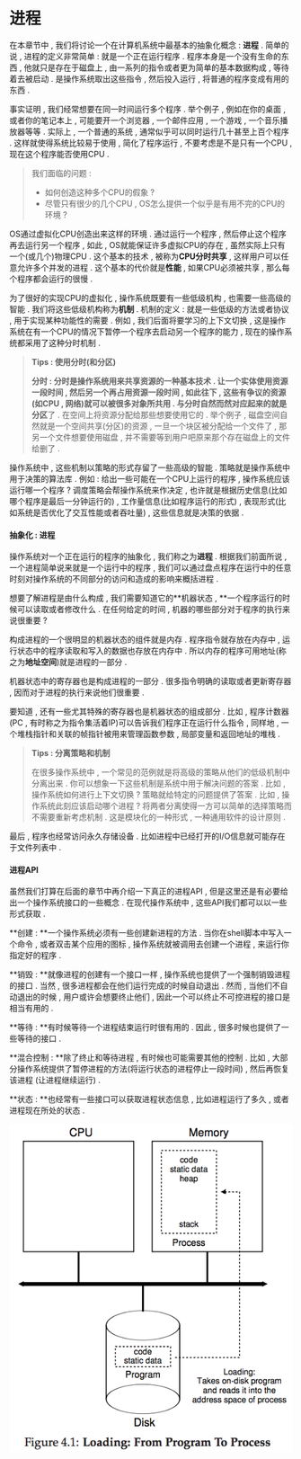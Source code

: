 # 进程

在本章节中 , 我们将讨论一个在计算机系统中最基本的抽象化概念 : **进程** . 简单的说 , 进程的定义非常简单 : 就是一个正在运行程序 . 程序本身是一个没有生命的东西 , 他就只是存在于磁盘上 , 由一系列的指令或者更为简单的基本数据构成 , 等待着去被启动 . 是操作系统取出这些指令 , 然后投入运行 , 将普通的程序变成有用的东西 .

事实证明 , 我们经常想要在同一时间运行多个程序 . 举个例子 , 例如在你的桌面 , 或者你的笔记本上 , 可能要开一个浏览器 , 一个邮件应用 , 一个游戏 , 一个音乐播放器等等 . 实际上 , 一个普通的系统 , 通常似乎可以同时运行几十甚至上百个程序 . 这样就使得系统比较易于使用 , 简化了程序运行 , 不要考虑是不是只有一个CPU , 现在这个程序能否使用CPU .

> 我们面临的问题 :
>
> * 如何创造这种多个CPU的假象 ? 
> * 尽管只有很少的几个CPU , OS怎么提供一个似乎是有用不完的CPU的环境 ?

OS通过虚拟化CPU创造出来这样的环境 . 通过运行一个程序 , 然后停止这个程序再去运行另一个程序 , 如此 , OS就能保证许多虚拟CPU的存在 , 虽然实际上只有一个\(或几个\)物理CPU . 这个基本的技术 , 被称为**CPU分时共享** , 这样用户可以任意允许多个并发的进程 . 这个基本的代价就是**性能** , 如果CPU必须被共享 , 那么每个程序都会运行的很慢 .

为了很好的实现CPU的虚拟化 , 操作系统既要有一些低级机构 , 也需要一些高级的智能 . 我们将这些低级机构称为**机制** . 机制的定义 : 就是一些低级的方法或者协议 , 用于实现某种功能性的需要 . 例如 , 我们后面将要学习的上下文切换 , 这是操作系统在有一个CPU的情况下暂停一个程序去启动另一个程序的能力 , 现在的操作系统都采用了这种分时机制 .

> **Tips : 使用分时\(和分区\)**
>
> **分时 : **分时是操作系统用来共享资源的一种基本技术 . 让一个实体使用资源一段时间 , 然后另一个再占用资源一段时间 , 如此往下 , 这些有争议的资源\(如CPU , 网络\)就可以被很多对象所共用 . 与分时自然而然对应起来的就是**分区**了 . 在空间上将资源分配给那些想要使用它的 . 举个例子 , 磁盘空间自然就是一个空间共享\(分区\)的资源 , 一旦一个块区被分配给一个文件了 , 那另一个文件想要使用磁盘 , 并不需要等到用户吧原来那个存在磁盘上的文件给删了 .

操作系统中 , 这些机制以策略的形式存留了一些高级的智能 . 策略就是操作系统中用于决策的算法库 . 例如 : 给出一些可能在一个CPU上运行的程序 , 操作系统应该运行哪一个程序 ? 调度策略会帮操作系统来作决定 , 也许就是根据历史信息\(比如哪个程序是最后一分钟运行的\) , 工作量信息\(比如程序运行的形式\) , 表现形式\(比如系统是否优化了交互性能或者吞吐量\) , 这些信息就是决策的依据 .

#### **抽象化 : 进程**

操作系统对一个正在运行的程序的抽象化 , 我们称之为**进程** . 根据我们前面所说 , 一个进程简单说来就是一个运行中的程序 , 我们可以通过盘点程序在运行中的任意时刻对操作系统的不同部分的访问和造成的影响来概括进程 . 

想要了解进程是由什么构成 , 我们需要知道它的**机器状态 , **一个程序运行的时候可以读取或者修改什么 . 在任何给定的时间 , 机器的哪些部分对于程序的执行来说很重要 ? 

构成进程的一个很明显的机器状态的组件就是内存 . 程序指令就存放在内存中 , 运行状态中的程序读取和写入的数据也存放在内存中 . 所以内存的程序可用地址\(称之为**地址空间**\)就是进程的一部分 . 

机器状态中的寄存器也是构成进程的一部分 . 很多指令明确的读取或者更新寄存器 , 因而对于进程的执行来说他们很重要 . 

要知道 , 还有一些尤其特殊的寄存器也是机器状态的组成部分 . 比如 , 程序计数器\(PC , 有时称之为指令集活着IP\)可以告诉我们程序正在运行什么指令 , 同样地 , 一个堆栈指针和关联的帧指针被用来管理函数参数 , 局部变量和返回地址的堆栈 . 

> **Tips : 分离策略和机制**
>
> 在很多操作系统中 , 一个常见的范例就是将高级的策略从他们的低级机制中分离出来 . 你可以想象一下这些机制是系统中用于解决问题的答案 . 比如 , 操作系统如何进行上下文切换 ? 策略就给特定的问题提供了答案 . 比如 , 操作系统此刻应该启动哪个进程 ? 将两者分离使得一方可以简单的选择策略而不需要重新考虑机制 . 这是模块化的一种形式 , 一种通用软件的设计原则 .

最后 , 程序也经常访问永久存储设备 . 比如进程中已经打开的I/O信息就可能存在于文件列表中 . 

#### 进程API

虽然我们打算在后面的章节中再介绍一下真正的进程API , 但是这里还是有必要给出一个操作系统接口的一些概念 . 在现代操作系统中 , 这些API我们都可以以一些形式获取 .

**创建 : **一个操作系统必须有一些创建新进程的方法 . 当你在shell脚本中写入一个命令 , 或者双击某个应用的图标 , 操作系统就被调用去创建一个进程 , 来运行你指定好的程序 .

**销毁 : **就像进程的创建有一个接口一样 , 操作系统也提供了一个强制销毁进程的接口 . 当然 , 很多进程都会在他们运行完成的时候自动退出 . 然而 , 当他们不自动退出的时候 , 用户或许会想要终止他们 , 因此一个可以终止不可控进程的接口是相当有用的 .

**等待 : **有时候等待一个进程结束运行时很有用的 . 因此 , 很多时候也提供了一些等待的接口 .

**混合控制 : **除了终止和等待进程 , 有时候也可能需要其他的控制 . 比如 , 大部分操作系统提供了暂停进程的方法\(将运行状态的进程停止一段时间\) , 然后再恢复该进程 \(让进程继续运行\) .

**状态 : **也经常有一些接口可以获取进程状态信息 , 比如进程运行了多久 , 或者进程现在所处的状态 .

![](/assets/jincheng.png)

